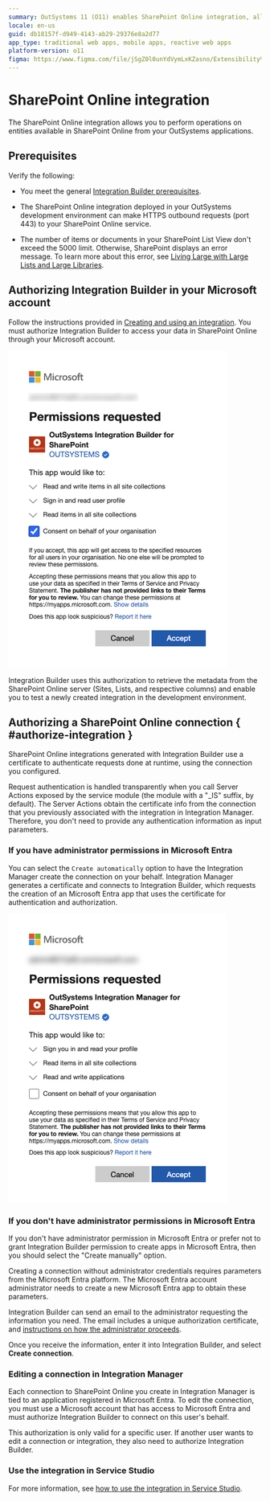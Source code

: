 ```yaml
---
summary: OutSystems 11 (O11) enables SharePoint Online integration, allowing operations on SharePoint entities directly from OutSystems applications.
locale: en-us
guid: db18157f-d949-4143-ab29-29376e8a2d77
app_type: traditional web apps, mobile apps, reactive web apps
platform-version: o11
figma: https://www.figma.com/file/jSgZ0l0unYdVymLxKZasno/Extensibility%20and%20Integration?node-id=1019:6374
---
```


# SharePoint Online integration

The SharePoint Online integration allows you to perform operations on entities available in SharePoint Online from your OutSystems applications.

## Prerequisites

Verify the following:

* You meet the general [Integration Builder prerequisites](../set-up.md#prerequisites).

* The SharePoint Online integration deployed in your OutSystems development environment can make HTTPS outbound requests (port 443) to your SharePoint Online service.

* The number of items or documents in your SharePoint List View don't exceed the 5000 limit. Otherwise, SharePoint displays an error message. To learn more about this error, see [Living Large with Large Lists and Large Libraries](https://docs.microsoft.com/en-us/microsoft-365/community/large-lists-large-libraries-in-sharepoint#what-is-the-list-view-threshold).

## Authorizing Integration Builder in your Microsoft account

Follow the instructions provided in [Creating and using an integration](../use.md#create-use). You must authorize Integration Builder to access your data in SharePoint Online through your Microsoft account.

![Screenshot showing the authorization process for SharePoint Integration Builder in OutSystems.](images/sharepoint-ib-authorization.png "SharePoint Integration Builder Authorization")

Integration Builder uses this authorization to retrieve the metadata from the SharePoint Online server (Sites, Lists, and respective columns) and enable you to test a newly created integration in the development environment.

## Authorizing a SharePoint Online connection { #authorize-integration }

SharePoint Online integrations generated with Integration Builder use a certificate to authenticate requests done at runtime, using the connection you configured.

Request authentication is handled transparently when you call Server Actions exposed by the service module (the module with a "_IS" suffix, by default). The Server Actions obtain the certificate info from the connection that you previously associated with the integration in Integration Manager. Therefore, you don't need to provide any authentication information as input parameters.

### If you have administrator permissions in Microsoft Entra

You can select the `Create automatically` option to have the Integration Manager create the connection on your behalf.
Integration Manager generates a certificate and connects to Integration Builder, which requests the creation of an Microsoft Entra app that uses the certificate for authentication and authorization.

![Image depicting the process of authorizing a SharePoint Online connection via Integration Manager.](images/sharepoint-im-authorization.png "SharePoint Integration Manager Authorization")

### If you don't have administrator permissions in Microsoft Entra

If you don't have administrator permission in Microsoft Entra or prefer not to grant Integration Builder permission to create apps in Microsoft Entra, then you should select the "Create manually" option.

Creating a connection without administrator credentials requires parameters from the Microsoft Entra platform. The Microsoft Entra account administrator needs to create a new Microsoft Entra app to obtain these parameters.

Integration Builder can send an email to the administrator requesting the information you need. The email includes a unique authorization certificate, and [instructions on how the administrator proceeds](how-register-ib-ms-sp-dv-d360.md).

Once you receive the information, enter it into Integration Builder, and select **Create connection**.

### Editing a connection in Integration Manager

Each connection to SharePoint Online you create in Integration Manager is tied to an application registered in Microsoft Entra. To edit the connection, you must use a Microsoft account that has access to Microsoft Entra and must authorize Integration Builder to connect on this user's behalf.

This authorization is only valid for a specific user. If another user wants to edit a connection or integration, they also need to authorize Integration Builder.

### Use the integration in Service Studio

For more information, see [how to use the integration in Service Studio](../use.md#use).
